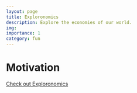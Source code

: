 ```yaml
---
layout: page
title: Exploronomics
description: Explore the economies of our world.
img: 
importance: 1
category: fun
---
```


<!-- <div class="row mt-3">
    <div class="col-sm mt-3 mt-md-0">
        {% include figure.html path="assets/img/projects/delta_day/delta_day_window_example.png" class="img-fluid rounded z-depth-1" %}
    </div>
</div>
<div class="caption">;
    Screenshot of the Exploronomics main window.
</div> -->

# Motivation

[Check out Exploronomics](exploronomics-app\index.html)
